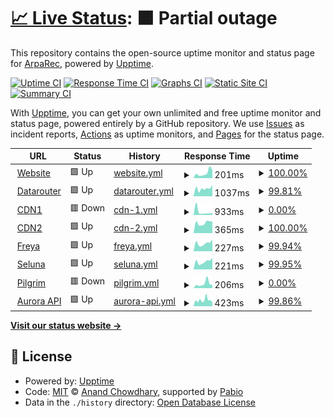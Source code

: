# [📈 Live Status](https://status.arparec.xyz): <!--live status--> **🟧 Partial outage**

This repository contains the open-source uptime monitor and status page for [ArpaRec](https://status.arparec.xyz), powered by [Upptime](https://github.com/upptime/upptime).

[![Uptime CI](https://github.com/ArpaRec/arparec-status/workflows/Uptime%20CI/badge.svg)](https://github.com/ArpaRec/arparec-status/actions?query=workflow%3A%22Uptime+CI%22)
[![Response Time CI](https://github.com/ArpaRec/arparec-status/workflows/Response%20Time%20CI/badge.svg)](https://github.com/ArpaRec/arparec-status/actions?query=workflow%3A%22Response+Time+CI%22)
[![Graphs CI](https://github.com/ArpaRec/arparec-status/workflows/Graphs%20CI/badge.svg)](https://github.com/ArpaRec/arparec-status/actions?query=workflow%3A%22Graphs+CI%22)
[![Static Site CI](https://github.com/ArpaRec/arparec-status/workflows/Static%20Site%20CI/badge.svg)](https://github.com/ArpaRec/arparec-status/actions?query=workflow%3A%22Static+Site+CI%22)
[![Summary CI](https://github.com/ArpaRec/arparec-status/workflows/Summary%20CI/badge.svg)](https://github.com/ArpaRec/arparec-status/actions?query=workflow%3A%22Summary+CI%22)

With [Upptime](https://upptime.js.org), you can get your own unlimited and free uptime monitor and status page, powered entirely by a GitHub repository. We use [Issues](https://github.com/ArpaRec/arparec-status/issues) as incident reports, [Actions](https://github.com/ArpaRec/arparec-status/actions) as uptime monitors, and [Pages](https://status.arparec.xyz) for the status page.

<!--start: status pages-->
<!-- This summary is generated by Upptime (https://github.com/upptime/upptime) -->
<!-- Do not edit this manually, your changes will be overwritten -->
<!-- prettier-ignore -->
| URL | Status | History | Response Time | Uptime |
| --- | ------ | ------- | ------------- | ------ |
| <img alt="" src="https://icons.duckduckgo.com/ip3/arparec.xyz.ico" height="13"> [Website](https://arparec.xyz) | 🟩 Up | [website.yml](https://github.com/ArpaRec/arparec-status/commits/HEAD/history/website.yml) | <details><summary><img alt="Response time graph" src="./graphs/website/response-time-week.png" height="20"> 201ms</summary><br><a href="https://status.arparec.xyz/history/website"><img alt="Response time 456" src="https://img.shields.io/endpoint?url=https%3A%2F%2Fraw.githubusercontent.com%2FArpaRec%2Farparec-status%2FHEAD%2Fapi%2Fwebsite%2Fresponse-time.json"></a><br><a href="https://status.arparec.xyz/history/website"><img alt="24-hour response time 308" src="https://img.shields.io/endpoint?url=https%3A%2F%2Fraw.githubusercontent.com%2FArpaRec%2Farparec-status%2FHEAD%2Fapi%2Fwebsite%2Fresponse-time-day.json"></a><br><a href="https://status.arparec.xyz/history/website"><img alt="7-day response time 201" src="https://img.shields.io/endpoint?url=https%3A%2F%2Fraw.githubusercontent.com%2FArpaRec%2Farparec-status%2FHEAD%2Fapi%2Fwebsite%2Fresponse-time-week.json"></a><br><a href="https://status.arparec.xyz/history/website"><img alt="30-day response time 172" src="https://img.shields.io/endpoint?url=https%3A%2F%2Fraw.githubusercontent.com%2FArpaRec%2Farparec-status%2FHEAD%2Fapi%2Fwebsite%2Fresponse-time-month.json"></a><br><a href="https://status.arparec.xyz/history/website"><img alt="1-year response time 456" src="https://img.shields.io/endpoint?url=https%3A%2F%2Fraw.githubusercontent.com%2FArpaRec%2Farparec-status%2FHEAD%2Fapi%2Fwebsite%2Fresponse-time-year.json"></a></details> | <details><summary><a href="https://status.arparec.xyz/history/website">100.00%</a></summary><a href="https://status.arparec.xyz/history/website"><img alt="All-time uptime 99.77%" src="https://img.shields.io/endpoint?url=https%3A%2F%2Fraw.githubusercontent.com%2FArpaRec%2Farparec-status%2FHEAD%2Fapi%2Fwebsite%2Fuptime.json"></a><br><a href="https://status.arparec.xyz/history/website"><img alt="24-hour uptime 100.00%" src="https://img.shields.io/endpoint?url=https%3A%2F%2Fraw.githubusercontent.com%2FArpaRec%2Farparec-status%2FHEAD%2Fapi%2Fwebsite%2Fuptime-day.json"></a><br><a href="https://status.arparec.xyz/history/website"><img alt="7-day uptime 100.00%" src="https://img.shields.io/endpoint?url=https%3A%2F%2Fraw.githubusercontent.com%2FArpaRec%2Farparec-status%2FHEAD%2Fapi%2Fwebsite%2Fuptime-week.json"></a><br><a href="https://status.arparec.xyz/history/website"><img alt="30-day uptime 100.00%" src="https://img.shields.io/endpoint?url=https%3A%2F%2Fraw.githubusercontent.com%2FArpaRec%2Farparec-status%2FHEAD%2Fapi%2Fwebsite%2Fuptime-month.json"></a><br><a href="https://status.arparec.xyz/history/website"><img alt="1-year uptime 99.77%" src="https://img.shields.io/endpoint?url=https%3A%2F%2Fraw.githubusercontent.com%2FArpaRec%2Farparec-status%2FHEAD%2Fapi%2Fwebsite%2Fuptime-year.json"></a></details>
| <img alt="" src="https://icons.duckduckgo.com/ip3/datarouter.ol.arparec.xyz.ico" height="13"> [Datarouter](https://datarouter.ol.arparec.xyz) | 🟩 Up | [datarouter.yml](https://github.com/ArpaRec/arparec-status/commits/HEAD/history/datarouter.yml) | <details><summary><img alt="Response time graph" src="./graphs/datarouter/response-time-week.png" height="20"> 1037ms</summary><br><a href="https://status.arparec.xyz/history/datarouter"><img alt="Response time 370" src="https://img.shields.io/endpoint?url=https%3A%2F%2Fraw.githubusercontent.com%2FArpaRec%2Farparec-status%2FHEAD%2Fapi%2Fdatarouter%2Fresponse-time.json"></a><br><a href="https://status.arparec.xyz/history/datarouter"><img alt="24-hour response time 2660" src="https://img.shields.io/endpoint?url=https%3A%2F%2Fraw.githubusercontent.com%2FArpaRec%2Farparec-status%2FHEAD%2Fapi%2Fdatarouter%2Fresponse-time-day.json"></a><br><a href="https://status.arparec.xyz/history/datarouter"><img alt="7-day response time 1037" src="https://img.shields.io/endpoint?url=https%3A%2F%2Fraw.githubusercontent.com%2FArpaRec%2Farparec-status%2FHEAD%2Fapi%2Fdatarouter%2Fresponse-time-week.json"></a><br><a href="https://status.arparec.xyz/history/datarouter"><img alt="30-day response time 555" src="https://img.shields.io/endpoint?url=https%3A%2F%2Fraw.githubusercontent.com%2FArpaRec%2Farparec-status%2FHEAD%2Fapi%2Fdatarouter%2Fresponse-time-month.json"></a><br><a href="https://status.arparec.xyz/history/datarouter"><img alt="1-year response time 370" src="https://img.shields.io/endpoint?url=https%3A%2F%2Fraw.githubusercontent.com%2FArpaRec%2Farparec-status%2FHEAD%2Fapi%2Fdatarouter%2Fresponse-time-year.json"></a></details> | <details><summary><a href="https://status.arparec.xyz/history/datarouter">99.81%</a></summary><a href="https://status.arparec.xyz/history/datarouter"><img alt="All-time uptime 99.70%" src="https://img.shields.io/endpoint?url=https%3A%2F%2Fraw.githubusercontent.com%2FArpaRec%2Farparec-status%2FHEAD%2Fapi%2Fdatarouter%2Fuptime.json"></a><br><a href="https://status.arparec.xyz/history/datarouter"><img alt="24-hour uptime 98.69%" src="https://img.shields.io/endpoint?url=https%3A%2F%2Fraw.githubusercontent.com%2FArpaRec%2Farparec-status%2FHEAD%2Fapi%2Fdatarouter%2Fuptime-day.json"></a><br><a href="https://status.arparec.xyz/history/datarouter"><img alt="7-day uptime 99.81%" src="https://img.shields.io/endpoint?url=https%3A%2F%2Fraw.githubusercontent.com%2FArpaRec%2Farparec-status%2FHEAD%2Fapi%2Fdatarouter%2Fuptime-week.json"></a><br><a href="https://status.arparec.xyz/history/datarouter"><img alt="30-day uptime 99.93%" src="https://img.shields.io/endpoint?url=https%3A%2F%2Fraw.githubusercontent.com%2FArpaRec%2Farparec-status%2FHEAD%2Fapi%2Fdatarouter%2Fuptime-month.json"></a><br><a href="https://status.arparec.xyz/history/datarouter"><img alt="1-year uptime 99.70%" src="https://img.shields.io/endpoint?url=https%3A%2F%2Fraw.githubusercontent.com%2FArpaRec%2Farparec-status%2FHEAD%2Fapi%2Fdatarouter%2Fuptime-year.json"></a></details>
| <img alt="" src="https://icons.duckduckgo.com/ip3/cdn-public-service-prod01.ol.arparec.xyz.ico" height="13"> [CDN1](https://cdn-public-service-prod01.ol.arparec.xyz) | 🟥 Down | [cdn-1.yml](https://github.com/ArpaRec/arparec-status/commits/HEAD/history/cdn-1.yml) | <details><summary><img alt="Response time graph" src="./graphs/cdn-1/response-time-week.png" height="20"> 933ms</summary><br><a href="https://status.arparec.xyz/history/cdn-1"><img alt="Response time 860" src="https://img.shields.io/endpoint?url=https%3A%2F%2Fraw.githubusercontent.com%2FArpaRec%2Farparec-status%2FHEAD%2Fapi%2Fcdn-1%2Fresponse-time.json"></a><br><a href="https://status.arparec.xyz/history/cdn-1"><img alt="24-hour response time 561" src="https://img.shields.io/endpoint?url=https%3A%2F%2Fraw.githubusercontent.com%2FArpaRec%2Farparec-status%2FHEAD%2Fapi%2Fcdn-1%2Fresponse-time-day.json"></a><br><a href="https://status.arparec.xyz/history/cdn-1"><img alt="7-day response time 933" src="https://img.shields.io/endpoint?url=https%3A%2F%2Fraw.githubusercontent.com%2FArpaRec%2Farparec-status%2FHEAD%2Fapi%2Fcdn-1%2Fresponse-time-week.json"></a><br><a href="https://status.arparec.xyz/history/cdn-1"><img alt="30-day response time 677" src="https://img.shields.io/endpoint?url=https%3A%2F%2Fraw.githubusercontent.com%2FArpaRec%2Farparec-status%2FHEAD%2Fapi%2Fcdn-1%2Fresponse-time-month.json"></a><br><a href="https://status.arparec.xyz/history/cdn-1"><img alt="1-year response time 860" src="https://img.shields.io/endpoint?url=https%3A%2F%2Fraw.githubusercontent.com%2FArpaRec%2Farparec-status%2FHEAD%2Fapi%2Fcdn-1%2Fresponse-time-year.json"></a></details> | <details><summary><a href="https://status.arparec.xyz/history/cdn-1">0.00%</a></summary><a href="https://status.arparec.xyz/history/cdn-1"><img alt="All-time uptime 0.00%" src="https://img.shields.io/endpoint?url=https%3A%2F%2Fraw.githubusercontent.com%2FArpaRec%2Farparec-status%2FHEAD%2Fapi%2Fcdn-1%2Fuptime.json"></a><br><a href="https://status.arparec.xyz/history/cdn-1"><img alt="24-hour uptime 0.00%" src="https://img.shields.io/endpoint?url=https%3A%2F%2Fraw.githubusercontent.com%2FArpaRec%2Farparec-status%2FHEAD%2Fapi%2Fcdn-1%2Fuptime-day.json"></a><br><a href="https://status.arparec.xyz/history/cdn-1"><img alt="7-day uptime 0.00%" src="https://img.shields.io/endpoint?url=https%3A%2F%2Fraw.githubusercontent.com%2FArpaRec%2Farparec-status%2FHEAD%2Fapi%2Fcdn-1%2Fuptime-week.json"></a><br><a href="https://status.arparec.xyz/history/cdn-1"><img alt="30-day uptime 1.38%" src="https://img.shields.io/endpoint?url=https%3A%2F%2Fraw.githubusercontent.com%2FArpaRec%2Farparec-status%2FHEAD%2Fapi%2Fcdn-1%2Fuptime-month.json"></a><br><a href="https://status.arparec.xyz/history/cdn-1"><img alt="1-year uptime 0.00%" src="https://img.shields.io/endpoint?url=https%3A%2F%2Fraw.githubusercontent.com%2FArpaRec%2Farparec-status%2FHEAD%2Fapi%2Fcdn-1%2Fuptime-year.json"></a></details>
| <img alt="" src="https://icons.duckduckgo.com/ip3/cdn2.arparec.xyz.ico" height="13"> [CDN2](https://cdn2.arparec.xyz) | 🟩 Up | [cdn-2.yml](https://github.com/ArpaRec/arparec-status/commits/HEAD/history/cdn-2.yml) | <details><summary><img alt="Response time graph" src="./graphs/cdn-2/response-time-week.png" height="20"> 365ms</summary><br><a href="https://status.arparec.xyz/history/cdn-2"><img alt="Response time 365" src="https://img.shields.io/endpoint?url=https%3A%2F%2Fraw.githubusercontent.com%2FArpaRec%2Farparec-status%2FHEAD%2Fapi%2Fcdn-2%2Fresponse-time.json"></a><br><a href="https://status.arparec.xyz/history/cdn-2"><img alt="24-hour response time 416" src="https://img.shields.io/endpoint?url=https%3A%2F%2Fraw.githubusercontent.com%2FArpaRec%2Farparec-status%2FHEAD%2Fapi%2Fcdn-2%2Fresponse-time-day.json"></a><br><a href="https://status.arparec.xyz/history/cdn-2"><img alt="7-day response time 365" src="https://img.shields.io/endpoint?url=https%3A%2F%2Fraw.githubusercontent.com%2FArpaRec%2Farparec-status%2FHEAD%2Fapi%2Fcdn-2%2Fresponse-time-week.json"></a><br><a href="https://status.arparec.xyz/history/cdn-2"><img alt="30-day response time 358" src="https://img.shields.io/endpoint?url=https%3A%2F%2Fraw.githubusercontent.com%2FArpaRec%2Farparec-status%2FHEAD%2Fapi%2Fcdn-2%2Fresponse-time-month.json"></a><br><a href="https://status.arparec.xyz/history/cdn-2"><img alt="1-year response time 365" src="https://img.shields.io/endpoint?url=https%3A%2F%2Fraw.githubusercontent.com%2FArpaRec%2Farparec-status%2FHEAD%2Fapi%2Fcdn-2%2Fresponse-time-year.json"></a></details> | <details><summary><a href="https://status.arparec.xyz/history/cdn-2">100.00%</a></summary><a href="https://status.arparec.xyz/history/cdn-2"><img alt="All-time uptime 100.00%" src="https://img.shields.io/endpoint?url=https%3A%2F%2Fraw.githubusercontent.com%2FArpaRec%2Farparec-status%2FHEAD%2Fapi%2Fcdn-2%2Fuptime.json"></a><br><a href="https://status.arparec.xyz/history/cdn-2"><img alt="24-hour uptime 100.00%" src="https://img.shields.io/endpoint?url=https%3A%2F%2Fraw.githubusercontent.com%2FArpaRec%2Farparec-status%2FHEAD%2Fapi%2Fcdn-2%2Fuptime-day.json"></a><br><a href="https://status.arparec.xyz/history/cdn-2"><img alt="7-day uptime 100.00%" src="https://img.shields.io/endpoint?url=https%3A%2F%2Fraw.githubusercontent.com%2FArpaRec%2Farparec-status%2FHEAD%2Fapi%2Fcdn-2%2Fuptime-week.json"></a><br><a href="https://status.arparec.xyz/history/cdn-2"><img alt="30-day uptime 100.00%" src="https://img.shields.io/endpoint?url=https%3A%2F%2Fraw.githubusercontent.com%2FArpaRec%2Farparec-status%2FHEAD%2Fapi%2Fcdn-2%2Fuptime-month.json"></a><br><a href="https://status.arparec.xyz/history/cdn-2"><img alt="1-year uptime 100.00%" src="https://img.shields.io/endpoint?url=https%3A%2F%2Fraw.githubusercontent.com%2FArpaRec%2Farparec-status%2FHEAD%2Fapi%2Fcdn-2%2Fuptime-year.json"></a></details>
| <img alt="" src="https://icons.duckduckgo.com/ip3/freya-public-service-prod03.ol.arparec.xyz.ico" height="13"> [Freya](https://freya-public-service-prod03.ol.arparec.xyz) | 🟩 Up | [freya.yml](https://github.com/ArpaRec/arparec-status/commits/HEAD/history/freya.yml) | <details><summary><img alt="Response time graph" src="./graphs/freya/response-time-week.png" height="20"> 227ms</summary><br><a href="https://status.arparec.xyz/history/freya"><img alt="Response time 332" src="https://img.shields.io/endpoint?url=https%3A%2F%2Fraw.githubusercontent.com%2FArpaRec%2Farparec-status%2FHEAD%2Fapi%2Ffreya%2Fresponse-time.json"></a><br><a href="https://status.arparec.xyz/history/freya"><img alt="24-hour response time 295" src="https://img.shields.io/endpoint?url=https%3A%2F%2Fraw.githubusercontent.com%2FArpaRec%2Farparec-status%2FHEAD%2Fapi%2Ffreya%2Fresponse-time-day.json"></a><br><a href="https://status.arparec.xyz/history/freya"><img alt="7-day response time 227" src="https://img.shields.io/endpoint?url=https%3A%2F%2Fraw.githubusercontent.com%2FArpaRec%2Farparec-status%2FHEAD%2Fapi%2Ffreya%2Fresponse-time-week.json"></a><br><a href="https://status.arparec.xyz/history/freya"><img alt="30-day response time 446" src="https://img.shields.io/endpoint?url=https%3A%2F%2Fraw.githubusercontent.com%2FArpaRec%2Farparec-status%2FHEAD%2Fapi%2Ffreya%2Fresponse-time-month.json"></a><br><a href="https://status.arparec.xyz/history/freya"><img alt="1-year response time 332" src="https://img.shields.io/endpoint?url=https%3A%2F%2Fraw.githubusercontent.com%2FArpaRec%2Farparec-status%2FHEAD%2Fapi%2Ffreya%2Fresponse-time-year.json"></a></details> | <details><summary><a href="https://status.arparec.xyz/history/freya">99.94%</a></summary><a href="https://status.arparec.xyz/history/freya"><img alt="All-time uptime 99.73%" src="https://img.shields.io/endpoint?url=https%3A%2F%2Fraw.githubusercontent.com%2FArpaRec%2Farparec-status%2FHEAD%2Fapi%2Ffreya%2Fuptime.json"></a><br><a href="https://status.arparec.xyz/history/freya"><img alt="24-hour uptime 99.60%" src="https://img.shields.io/endpoint?url=https%3A%2F%2Fraw.githubusercontent.com%2FArpaRec%2Farparec-status%2FHEAD%2Fapi%2Ffreya%2Fuptime-day.json"></a><br><a href="https://status.arparec.xyz/history/freya"><img alt="7-day uptime 99.94%" src="https://img.shields.io/endpoint?url=https%3A%2F%2Fraw.githubusercontent.com%2FArpaRec%2Farparec-status%2FHEAD%2Fapi%2Ffreya%2Fuptime-week.json"></a><br><a href="https://status.arparec.xyz/history/freya"><img alt="30-day uptime 99.96%" src="https://img.shields.io/endpoint?url=https%3A%2F%2Fraw.githubusercontent.com%2FArpaRec%2Farparec-status%2FHEAD%2Fapi%2Ffreya%2Fuptime-month.json"></a><br><a href="https://status.arparec.xyz/history/freya"><img alt="1-year uptime 99.73%" src="https://img.shields.io/endpoint?url=https%3A%2F%2Fraw.githubusercontent.com%2FArpaRec%2Farparec-status%2FHEAD%2Fapi%2Ffreya%2Fuptime-year.json"></a></details>
| <img alt="" src="https://icons.duckduckgo.com/ip3/seluna-public-service-prod02.ol.arparec.xyz.ico" height="13"> [Seluna](https://seluna-public-service-prod02.ol.arparec.xyz) | 🟩 Up | [seluna.yml](https://github.com/ArpaRec/arparec-status/commits/HEAD/history/seluna.yml) | <details><summary><img alt="Response time graph" src="./graphs/seluna/response-time-week.png" height="20"> 221ms</summary><br><a href="https://status.arparec.xyz/history/seluna"><img alt="Response time 307" src="https://img.shields.io/endpoint?url=https%3A%2F%2Fraw.githubusercontent.com%2FArpaRec%2Farparec-status%2FHEAD%2Fapi%2Fseluna%2Fresponse-time.json"></a><br><a href="https://status.arparec.xyz/history/seluna"><img alt="24-hour response time 285" src="https://img.shields.io/endpoint?url=https%3A%2F%2Fraw.githubusercontent.com%2FArpaRec%2Farparec-status%2FHEAD%2Fapi%2Fseluna%2Fresponse-time-day.json"></a><br><a href="https://status.arparec.xyz/history/seluna"><img alt="7-day response time 221" src="https://img.shields.io/endpoint?url=https%3A%2F%2Fraw.githubusercontent.com%2FArpaRec%2Farparec-status%2FHEAD%2Fapi%2Fseluna%2Fresponse-time-week.json"></a><br><a href="https://status.arparec.xyz/history/seluna"><img alt="30-day response time 376" src="https://img.shields.io/endpoint?url=https%3A%2F%2Fraw.githubusercontent.com%2FArpaRec%2Farparec-status%2FHEAD%2Fapi%2Fseluna%2Fresponse-time-month.json"></a><br><a href="https://status.arparec.xyz/history/seluna"><img alt="1-year response time 307" src="https://img.shields.io/endpoint?url=https%3A%2F%2Fraw.githubusercontent.com%2FArpaRec%2Farparec-status%2FHEAD%2Fapi%2Fseluna%2Fresponse-time-year.json"></a></details> | <details><summary><a href="https://status.arparec.xyz/history/seluna">99.95%</a></summary><a href="https://status.arparec.xyz/history/seluna"><img alt="All-time uptime 99.72%" src="https://img.shields.io/endpoint?url=https%3A%2F%2Fraw.githubusercontent.com%2FArpaRec%2Farparec-status%2FHEAD%2Fapi%2Fseluna%2Fuptime.json"></a><br><a href="https://status.arparec.xyz/history/seluna"><img alt="24-hour uptime 99.64%" src="https://img.shields.io/endpoint?url=https%3A%2F%2Fraw.githubusercontent.com%2FArpaRec%2Farparec-status%2FHEAD%2Fapi%2Fseluna%2Fuptime-day.json"></a><br><a href="https://status.arparec.xyz/history/seluna"><img alt="7-day uptime 99.95%" src="https://img.shields.io/endpoint?url=https%3A%2F%2Fraw.githubusercontent.com%2FArpaRec%2Farparec-status%2FHEAD%2Fapi%2Fseluna%2Fuptime-week.json"></a><br><a href="https://status.arparec.xyz/history/seluna"><img alt="30-day uptime 99.93%" src="https://img.shields.io/endpoint?url=https%3A%2F%2Fraw.githubusercontent.com%2FArpaRec%2Farparec-status%2FHEAD%2Fapi%2Fseluna%2Fuptime-month.json"></a><br><a href="https://status.arparec.xyz/history/seluna"><img alt="1-year uptime 99.72%" src="https://img.shields.io/endpoint?url=https%3A%2F%2Fraw.githubusercontent.com%2FArpaRec%2Farparec-status%2FHEAD%2Fapi%2Fseluna%2Fuptime-year.json"></a></details>
| <img alt="" src="https://icons.duckduckgo.com/ip3/pilgrim.cl.prod.live-service.arparec.xyz.ico" height="13"> [Pilgrim](https://pilgrim.cl.prod.live-service.arparec.xyz) | 🟥 Down | [pilgrim.yml](https://github.com/ArpaRec/arparec-status/commits/HEAD/history/pilgrim.yml) | <details><summary><img alt="Response time graph" src="./graphs/pilgrim/response-time-week.png" height="20"> 206ms</summary><br><a href="https://status.arparec.xyz/history/pilgrim"><img alt="Response time 183" src="https://img.shields.io/endpoint?url=https%3A%2F%2Fraw.githubusercontent.com%2FArpaRec%2Farparec-status%2FHEAD%2Fapi%2Fpilgrim%2Fresponse-time.json"></a><br><a href="https://status.arparec.xyz/history/pilgrim"><img alt="24-hour response time 159" src="https://img.shields.io/endpoint?url=https%3A%2F%2Fraw.githubusercontent.com%2FArpaRec%2Farparec-status%2FHEAD%2Fapi%2Fpilgrim%2Fresponse-time-day.json"></a><br><a href="https://status.arparec.xyz/history/pilgrim"><img alt="7-day response time 206" src="https://img.shields.io/endpoint?url=https%3A%2F%2Fraw.githubusercontent.com%2FArpaRec%2Farparec-status%2FHEAD%2Fapi%2Fpilgrim%2Fresponse-time-week.json"></a><br><a href="https://status.arparec.xyz/history/pilgrim"><img alt="30-day response time 170" src="https://img.shields.io/endpoint?url=https%3A%2F%2Fraw.githubusercontent.com%2FArpaRec%2Farparec-status%2FHEAD%2Fapi%2Fpilgrim%2Fresponse-time-month.json"></a><br><a href="https://status.arparec.xyz/history/pilgrim"><img alt="1-year response time 183" src="https://img.shields.io/endpoint?url=https%3A%2F%2Fraw.githubusercontent.com%2FArpaRec%2Farparec-status%2FHEAD%2Fapi%2Fpilgrim%2Fresponse-time-year.json"></a></details> | <details><summary><a href="https://status.arparec.xyz/history/pilgrim">0.00%</a></summary><a href="https://status.arparec.xyz/history/pilgrim"><img alt="All-time uptime 0.00%" src="https://img.shields.io/endpoint?url=https%3A%2F%2Fraw.githubusercontent.com%2FArpaRec%2Farparec-status%2FHEAD%2Fapi%2Fpilgrim%2Fuptime.json"></a><br><a href="https://status.arparec.xyz/history/pilgrim"><img alt="24-hour uptime 0.00%" src="https://img.shields.io/endpoint?url=https%3A%2F%2Fraw.githubusercontent.com%2FArpaRec%2Farparec-status%2FHEAD%2Fapi%2Fpilgrim%2Fuptime-day.json"></a><br><a href="https://status.arparec.xyz/history/pilgrim"><img alt="7-day uptime 0.00%" src="https://img.shields.io/endpoint?url=https%3A%2F%2Fraw.githubusercontent.com%2FArpaRec%2Farparec-status%2FHEAD%2Fapi%2Fpilgrim%2Fuptime-week.json"></a><br><a href="https://status.arparec.xyz/history/pilgrim"><img alt="30-day uptime 1.38%" src="https://img.shields.io/endpoint?url=https%3A%2F%2Fraw.githubusercontent.com%2FArpaRec%2Farparec-status%2FHEAD%2Fapi%2Fpilgrim%2Fuptime-month.json"></a><br><a href="https://status.arparec.xyz/history/pilgrim"><img alt="1-year uptime 0.00%" src="https://img.shields.io/endpoint?url=https%3A%2F%2Fraw.githubusercontent.com%2FArpaRec%2Farparec-status%2FHEAD%2Fapi%2Fpilgrim%2Fuptime-year.json"></a></details>
| <img alt="" src="https://icons.duckduckgo.com/ip3/aurora-api.arparec.xyz.ico" height="13"> [Aurora API](https://aurora-api.arparec.xyz) | 🟩 Up | [aurora-api.yml](https://github.com/ArpaRec/arparec-status/commits/HEAD/history/aurora-api.yml) | <details><summary><img alt="Response time graph" src="./graphs/aurora-api/response-time-week.png" height="20"> 423ms</summary><br><a href="https://status.arparec.xyz/history/aurora-api"><img alt="Response time 364" src="https://img.shields.io/endpoint?url=https%3A%2F%2Fraw.githubusercontent.com%2FArpaRec%2Farparec-status%2FHEAD%2Fapi%2Faurora-api%2Fresponse-time.json"></a><br><a href="https://status.arparec.xyz/history/aurora-api"><img alt="24-hour response time 244" src="https://img.shields.io/endpoint?url=https%3A%2F%2Fraw.githubusercontent.com%2FArpaRec%2Farparec-status%2FHEAD%2Fapi%2Faurora-api%2Fresponse-time-day.json"></a><br><a href="https://status.arparec.xyz/history/aurora-api"><img alt="7-day response time 423" src="https://img.shields.io/endpoint?url=https%3A%2F%2Fraw.githubusercontent.com%2FArpaRec%2Farparec-status%2FHEAD%2Fapi%2Faurora-api%2Fresponse-time-week.json"></a><br><a href="https://status.arparec.xyz/history/aurora-api"><img alt="30-day response time 373" src="https://img.shields.io/endpoint?url=https%3A%2F%2Fraw.githubusercontent.com%2FArpaRec%2Farparec-status%2FHEAD%2Fapi%2Faurora-api%2Fresponse-time-month.json"></a><br><a href="https://status.arparec.xyz/history/aurora-api"><img alt="1-year response time 364" src="https://img.shields.io/endpoint?url=https%3A%2F%2Fraw.githubusercontent.com%2FArpaRec%2Farparec-status%2FHEAD%2Fapi%2Faurora-api%2Fresponse-time-year.json"></a></details> | <details><summary><a href="https://status.arparec.xyz/history/aurora-api">99.86%</a></summary><a href="https://status.arparec.xyz/history/aurora-api"><img alt="All-time uptime 99.99%" src="https://img.shields.io/endpoint?url=https%3A%2F%2Fraw.githubusercontent.com%2FArpaRec%2Farparec-status%2FHEAD%2Fapi%2Faurora-api%2Fuptime.json"></a><br><a href="https://status.arparec.xyz/history/aurora-api"><img alt="24-hour uptime 100.00%" src="https://img.shields.io/endpoint?url=https%3A%2F%2Fraw.githubusercontent.com%2FArpaRec%2Farparec-status%2FHEAD%2Fapi%2Faurora-api%2Fuptime-day.json"></a><br><a href="https://status.arparec.xyz/history/aurora-api"><img alt="7-day uptime 99.86%" src="https://img.shields.io/endpoint?url=https%3A%2F%2Fraw.githubusercontent.com%2FArpaRec%2Farparec-status%2FHEAD%2Fapi%2Faurora-api%2Fuptime-week.json"></a><br><a href="https://status.arparec.xyz/history/aurora-api"><img alt="30-day uptime 99.97%" src="https://img.shields.io/endpoint?url=https%3A%2F%2Fraw.githubusercontent.com%2FArpaRec%2Farparec-status%2FHEAD%2Fapi%2Faurora-api%2Fuptime-month.json"></a><br><a href="https://status.arparec.xyz/history/aurora-api"><img alt="1-year uptime 99.99%" src="https://img.shields.io/endpoint?url=https%3A%2F%2Fraw.githubusercontent.com%2FArpaRec%2Farparec-status%2FHEAD%2Fapi%2Faurora-api%2Fuptime-year.json"></a></details>

<!--end: status pages-->

[**Visit our status website →**](https://status.arparec.xyz)

## 📄 License

- Powered by: [Upptime](https://github.com/upptime/upptime)
- Code: [MIT](./LICENSE) © [Anand Chowdhary](https://anandchowdhary.com), supported by [Pabio](https://pabio.com)
- Data in the `./history` directory: [Open Database License](https://opendatacommons.org/licenses/odbl/1-0/)
